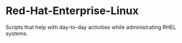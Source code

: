 # Red-Hat-Enterprise-Linux
Scripts that help with day-to-day activities while administrating RHEL systems.  
